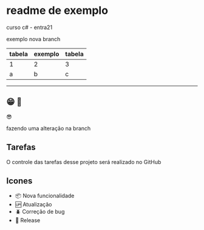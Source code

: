<h1>readme de exemplo</h1>

<p>curso c# - entra21</p>

<p>exemplo nova branch</p>

| tabela | exemplo | tabela|
|---|---|---|
| 1 | 2 | 3 |
| a | b | c |
---
:grin:
:cowboy_hat_face:
---
:sunglasses:
<p>fazendo uma alteração na branch</p> 

## Tarefas
O controle das tarefas desse projeto será realizado no GitHub

## Icones
- :package: Nova funcionalidade
- :up: Atualização
- :beetle: Correção de bug
- :checkered_flag: Release
